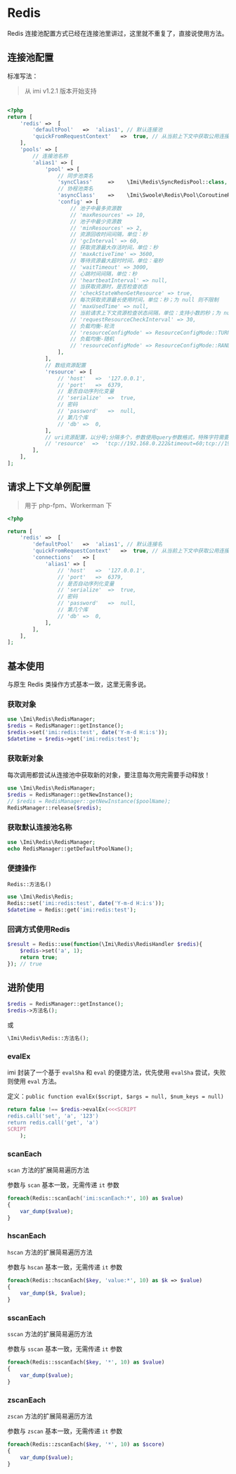 # Redis

Redis 连接池配置方式已经在连接池里讲过，这里就不重复了，直接说使用方法。

## 连接池配置

标准写法：

> 从 imi v1.2.1 版本开始支持

```php

<?php
return [
    'redis'	=>	[
        'defaultPool'	=>	'alias1', // 默认连接池
        'quickFromRequestContext'	=>	true, // 从当前上下文中获取公用连接
    ],
    'pools' => [
        // 连接池名称
        'alias1' => [
            'pool' => [
                // 同步池类名
                'syncClass'     =>    \Imi\Redis\SyncRedisPool::class,
                // 协程池类名
                'asyncClass'    =>    \Imi\Swoole\Redis\Pool\CoroutineRedisPool::class,
                'config' => [
                    // 池子中最多资源数
                    // 'maxResources' => 10,
                    // 池子中最少资源数
                    // 'minResources' => 2,
                    // 资源回收时间间隔，单位：秒
                    // 'gcInterval' => 60,
                    // 获取资源最大存活时间，单位：秒
                    // 'maxActiveTime' => 3600,
                    // 等待资源最大超时时间，单位：毫秒
                    // 'waitTimeout' => 3000,
                    // 心跳时间间隔，单位：秒
                    // 'heartbeatInterval' => null,
                    // 当获取资源时，是否检查状态
                    // 'checkStateWhenGetResource' => true,
                    // 每次获取资源最长使用时间，单位：秒；为 null 则不限制
                    // 'maxUsedTime' => null,
                    // 当前请求上下文资源检查状态间隔，单位：支持小数的秒；为 null 则不限制
                    // 'requestResourceCheckInterval' => 30,
                    // 负载均衡-轮流
                    // 'resourceConfigMode' => ResourceConfigMode::TURN,
                    // 负载均衡-随机
                    // 'resourceConfigMode' => ResourceConfigMode::RANDOM,
                ],
            ],
            // 数组资源配置
            'resource' => [
                // 'host'	=>	'127.0.0.1',
                // 'port'	=>	6379,
                // 是否自动序列化变量
                // 'serialize'	=>	true,
                // 密码
                // 'password'	=>	null,
                // 第几个库
                // 'db'	=>	0,
            ],
            // uri资源配置，以分号;分隔多个，参数使用query参数格式，特殊字符需要转码
            // 'resource'  =>  'tcp://192.168.0.222&timeout=60;tcp://192.168.0.222',
        ],
    ],
];
```

## 请求上下文单例配置

> 用于 php-fpm、Workerman 下

```php
<?php

return [
    'redis'	=>	[
        'defaultPool'	=>	'alias1', // 默认连接名
        'quickFromRequestContext'	=>	true, // 从当前上下文中获取公用连接
        'connections'   => [
            'alias1' => [
                // 'host'	=>	'127.0.0.1',
                // 'port'	=>	6379,
                // 是否自动序列化变量
                // 'serialize'	=>	true,
                // 密码
                // 'password'	=>	null,
                // 第几个库
                // 'db'	=>	0,
            ],
        ],
    ],
];
```

## 基本使用

与原生 Redis 类操作方式基本一致，这里无需多说。

### 获取对象

```php
use \Imi\Redis\RedisManager;
$redis = RedisManager::getInstance();
$redis->set('imi:redis:test', date('Y-m-d H:i:s'));
$datetime = $redis->get('imi:redis:test');
```

### 获取新对象

每次调用都尝试从连接池中获取新的对象，要注意每次用完需要手动释放！

```php
use \Imi\Redis\RedisManager;
$redis = RedisManager::getNewInstance();
// $redis = RedisManager::getNewInstance($poolName);
RedisManager::release($redis);
```

### 获取默认连接池名称

```php
use \Imi\Redis\RedisManager;
echo RedisManager::getDefaultPoolName();
```

### 便捷操作

`Redis::方法名()`

```php
use \Imi\Redis\Redis;
Redis::set('imi:redis:test', date('Y-m-d H:i:s'));
$datetime = Redis::get('imi:redis:test');
```

### 回调方式使用Redis

```php
$result = Redis::use(function(\Imi\Redis\RedisHandler $redis){
    $redis->set('a', 1);
    return true;
}); // true
```

## 进阶使用

```php
$redis = RedisManager::getInstance();
$redis->方法名();
```

或

```php
\Imi\Redis\Redis::方法名();
```

### evalEx

imi 封装了一个基于 `evalSha` 和 `eval` 的便捷方法，优先使用 `evalSha` 尝试，失败则使用 `eval` 方法。

定义：`public function evalEx($script, $args = null, $num_keys = null)`

```php
return false !== $redis->evalEx(<<<SCRIPT
redis.call('set', 'a', '123')
return redis.call('get', 'a')
SCRIPT
    );
```

### scanEach

`scan` 方法的扩展简易遍历方法

参数与 `scan` 基本一致，无需传递 `it` 参数

```php
foreach(Redis::scanEach('imi:scanEach:*', 10) as $value)
{
    var_dump($value);
}
```

### hscanEach

`hscan` 方法的扩展简易遍历方法

参数与 `hscan` 基本一致，无需传递 `it` 参数

```php
foreach(Redis::hscanEach($key, 'value:*', 10) as $k => $value)
{
    var_dump($k, $value);
}
```

### sscanEach

`sscan` 方法的扩展简易遍历方法

参数与 `sscan` 基本一致，无需传递 `it` 参数

```php
foreach(Redis::sscanEach($key, '*', 10) as $value)
{
    var_dump($value);
}
```

### zscanEach

`zscan` 方法的扩展简易遍历方法

参数与 `zscan` 基本一致，无需传递 `it` 参数

```php
foreach(Redis::zscanEach($key, '*', 10) as $score)
{
    var_dump($value);
}
```
